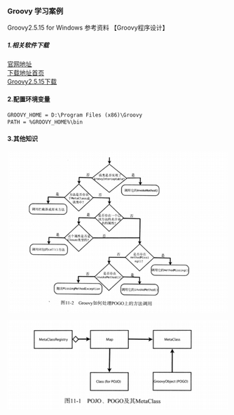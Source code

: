 ### Groovy 学习案例

Groovy2.5.15 for Windows 参考资料 【Groovy程序设计】

##### 1.相关软件下载

[官网地址](https://groovy.apache.org/index.html "官网地址") <br/>
[下载地址首页](https://groovy.apache.org/download.html "Groovy下载地址首页")<br/>
[Groovy2.5.15下载](https://groovy.jfrog.io/artifactory/dist-release-local/groovy-windows-installer/groovy-2.5.15/groovy-2.5.15.msi "Groovy2.5.15下载地址请点击") <br/>

#### 2.配置环境变量

```
GROOVY_HOME = D:\Program Files (x86)\Groovy
PATH = %GROOVY_HOME%\bin
```

#### 3.其他知识

![avatar](img/groovy如何处理POGO上的方法调用.jpg)

![avatar](img/pojo、pogo、metaclass关系.png)
